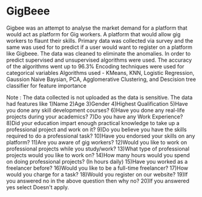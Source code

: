 # GigBeee
Gigbee was an attempt to analyse the market demand for a platform that would act as platform for Gig workers.
A platform that would allow gig workers to flaunt their skills.
Primary data was collected via survey and the same was used for to predict if a user would want to register on a platform like Gigbeee.
The data was cleaned to eliminate the anomalies.
In order to predict supervised and unsupervised algorithms were used.
The accuracy of the algorithms went up to 96.3%
Encoding techniques were used for categorical variables
Algorithms used - KMeans, KNN, Logistic Regression, Gaussion Naive Baysian, PCA, Agglomerative Clustering, and Descision tree classifier for feature importance

Note : The data collected is not uploaded as the data is sensitive. The data had features like
1)Name
2)Age
3)Gender
4)Highest Qualification
5)Have you done any skill development courses?
6)Have you done any real-life projects during your academics?
7)Do you have any Work Experience?
8)Did your education impart enough practical knowledge to take up a professional project and work on it?
9)Do you believe you have the skills required to do a professional task?
10)Have you endorsed your skills on any platform?
11)Are you aware of gig workers?
12)Would you like to work on professional projects while you study/work?
13)What type of professional projects would you like to work on?
14)How many hours would you spend on doing professional projects? (In hours daily)
15)Have you worked as a freelancer before?
16)Would you like to be a full-time freelancer?
17)How would you charge for a task?
18)Would you register on our website?
19)If you answered no in the above question then why no?
20)If you answered yes select Doesn't apply.
